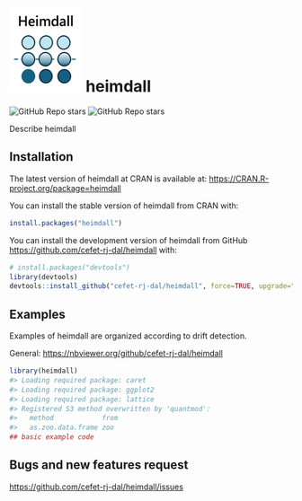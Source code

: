 
<!-- README.md is generated from README.Rmd. Please edit that file -->

# <img src='https://raw.githubusercontent.com/cefet-rj-dal/heimdall/master/inst/logo.png' align='centre' height='150' width='129'/> heimdall

<!-- badges: start -->

![GitHub Repo
stars](https://img.shields.io/github/stars/cefet-rj-dal/heimdall?logo=Github)
![GitHub Repo stars](https://cranlogs.r-pkg.org/badges/heimdall)
<!-- badges: end -->

Describe heimdall

## Installation

The latest version of heimdall at CRAN is available at:
<https://CRAN.R-project.org/package=heimdall>

You can install the stable version of heimdall from CRAN with:

``` r
install.packages("heimdall")
```

You can install the development version of heimdall from GitHub
<https://github.com/cefet-rj-dal/heimdall> with:

``` r
# install.packages("devtools")
library(devtools)
devtools::install_github("cefet-rj-dal/heimdall", force=TRUE, upgrade="never")
```

## Examples

Examples of heimdall are organized according to drift detection.

General: <https://nbviewer.org/github/cefet-rj-dal/heimdall>

``` r
library(heimdall)
#> Loading required package: caret
#> Loading required package: ggplot2
#> Loading required package: lattice
#> Registered S3 method overwritten by 'quantmod':
#>   method            from
#>   as.zoo.data.frame zoo
## basic example code
```

## Bugs and new features request

<https://github.com/cefet-rj-dal/heimdall/issues>
